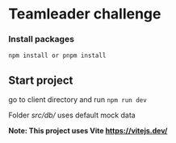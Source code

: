 # Teamleader challenge

### Install packages

`npm install or pnpm install`

## Start project

go to client directory and run
`npm run dev`

Folder _src/db/_ uses default mock data

**Note: This project uses Vite https://vitejs.dev/**
